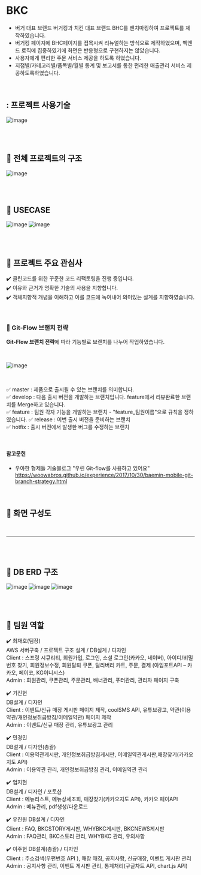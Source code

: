 # BKC

- 버거 대표 브랜드 버거킹과 치킨 대표 브랜드 BHC를 벤치마킹하여 프로젝트를 제작하였습니다.
- 버거킹 페이지에 BHC페이지를 접목시켜 리뉴얼하는 방식으로 제작하였으며, 벡엔드 로직에 집중하였기에 화면은 반응형으로 구현하지는 않았습니다.
- 사용자에게 편리한 주문 서비스 제공을 하도록 하였습니다. 
- 지점별/카테고리별/품목별/월별 통계 및 보고서를 통한 편리한 매출관리 서비스 제공하도록하였습니다. 

<br>

##  : 프로젝트 사용기술 
![image](https://user-images.githubusercontent.com/55049159/118394187-1470bf80-b67e-11eb-9493-6ed220c7767a.png)


<br>
<br>

##  :rocket: 전체 프로젝트의 구조
![image](https://user-images.githubusercontent.com/55049159/118393926-9233cb80-b67c-11eb-9b23-03d04d373365.png)

<br>
<br>

##  :rocket: USECASE

![image](https://user-images.githubusercontent.com/55049159/118394093-8dbbe280-b67d-11eb-9072-b59a9657d6bc.png)
![image](https://user-images.githubusercontent.com/55049159/118394101-93b1c380-b67d-11eb-8b62-b714e5f6cec6.png)

<br>
<br>

##  :rocket: 프로젝트 주요 관심사

:heavy_check_mark: 클린코드를 위한 꾸준한 코드 리팩토링을 진행 중입니다.      
:heavy_check_mark: 이유와 근거가 명확한 기술의 사용을 지향합니다.    
:heavy_check_mark: 객체지향적 개념을 이해하고 이를 코드에 녹여내어 의미있는 설계를 지향하였습니다.      

<br>

### :diamond_shape_with_a_dot_inside: Git-Flow 브랜치 전략

**Git-Flow 브랜치 전략**에 따라 기능별로 브랜치를 나누어 작업하였습니다. 

<br>

![image](https://user-images.githubusercontent.com/55049159/118393988-efc81800-b67c-11eb-9b1f-23aa09ddb52b.png)

<br>

:white_check_mark: master : 제품으로 출시될 수 있는 브랜치를 의미합니다.     
:white_check_mark: develop : 다음 출시 버전을 개발하는 브랜치입니다. feature에서 리뷰완료한 브랜치를 Merge하고 있습니다.    
:white_check_mark: feature : 팀원 각자 기능을 개발하는 브랜치 - "feature_팀원이름"으로 규칙을 정하였습니다. 
:white_check_mark: release : 이번 출시 버전을 준비하는 브랜치    
:white_check_mark: hotfix : 출시 버전에서 발생한 버그를 수정하는 브랜치    

<br>

#### 참고문헌
- 우아한 형제들 기술블로그 "우린 Git-flow를 사용하고 있어요"   
<https://woowabros.github.io/experience/2017/10/30/baemin-mobile-git-branch-strategy.html>

<br>

##  :rocket: 화면 구성도


<br>

___



<br>
<br>

##  :rocket: DB ERD 구조
![image](https://user-images.githubusercontent.com/55049159/118394023-374ea400-b67d-11eb-92e7-04567dd37feb.png)
![image](https://user-images.githubusercontent.com/55049159/118394026-3b7ac180-b67d-11eb-8df8-2667ac33f370.png)
![image](https://user-images.githubusercontent.com/55049159/118394034-42a1cf80-b67d-11eb-89e1-9c1e5447ce80.png)


<br>
<br>

##  :rocket: 팀원 역할

:heavy_check_mark: 
   최재호(팀장) <br>
   AWS 서버구축 / 프로젝트 구조 설계 / DB설계 / 디자인 <br>
    Client : 스프링 시큐리티, 회원가입, 로그인, 소셜 로그인(카카오, 네이버), 아이디/비밀번호 찾기, 회원정보수정, 회원탈퇴
            쿠폰, 딜리버리 카트, 주문, 결제 (아임포트API – 카카오, 페이코, KG이니시스) <br>
    Admin : 회원관리, 쿠폰관리, 주문관리, 배너관리, 푸터관리, 관리자 페이지 구축 <br>
  
:heavy_check_mark:
기진현 <br>
DB설계 / 디자인	 <br>
Client : 이벤트/신규 매장 게시판 페이지 제작, coolSMS API, 유튜브광고, 약관(이용약관/개인정보취급방침/이메일약관) 페이지 제작<br>
Admin : 이벤트/신규 매장 관리, 유튜브광고 관리<br>

:heavy_check_mark: 
민경민<br>
DB설계 / 디자인(총괄)<br>
Client : 이용약관게시판, 개인정보취급방침게시판, 이메일약관게시판,매장찾기(카카오지도 API)<br>
Admin : 이용약관 관리, 개인정보취급방침 관리, 이메일약관 관리<br>

:heavy_check_mark: 
엄지현 <br>
DB설계 / 디자인 / 포토샵<br>
Client : 메뉴리스트, 메뉴상세조회, 매장찾기(카카오지도 API), 카카오 페이API<br>
Admin : 메뉴관리, pdf생성/다운로드  <br>

:heavy_check_mark: 
유진원 DB설계 / 디자인	<br>
Client : FAQ, BKCSTORY게시판, WHYBKC게시판, BKCNEWS게시판<br>
Admin : FAQ관리, BKC스토리 관리, WHYBKC 관리, 유의사항<br>

:heavy_check_mark: 
이주현 DB설계(총괄) / 디자인	<br>
Client : 주소검색(우편번호 API ), 매장 매칭, 공지사항, 신규매장, 이벤트 게시판 관리<br>
Admin : 공지사항 관리, 이벤트 게시판 관리, 통계처리(구글차트 API, chart.js API)<br>


